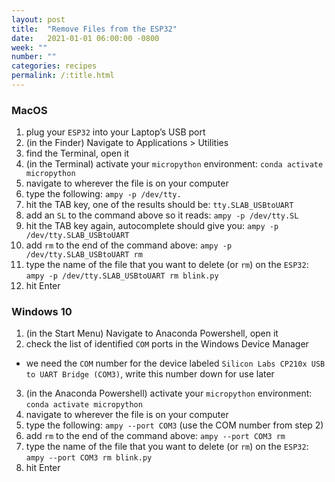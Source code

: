 ```yaml
---
layout: post
title:  "Remove Files from the ESP32"
date:   2021-01-01 06:00:00 -0800
week: ""
number: ""
categories: recipes
permalink: /:title.html
---
```


### MacOS

1. plug your `ESP32` into your Laptop’s USB port
2. (in the Finder) Navigate to Applications > Utilities
3. find the Terminal, open it
4. (in the Terminal) activate your `micropython` environment: `conda activate micropython`
5. navigate to wherever the file is on your computer
6. type the following: `ampy -p /dev/tty.`
7. hit the TAB key, one of the results should be: `tty.SLAB_USBtoUART`
8. add an `SL` to the command above so it reads: `ampy -p /dev/tty.SL`
9. hit the TAB key again, autocomplete should give you: `ampy -p /dev/tty.SLAB_USBtoUART`
10. add `rm` to the end of the command above: `ampy -p /dev/tty.SLAB_USBtoUART rm`
11. type the name of the file that you want to delete (or `rm`) on the `ESP32`: `ampy -p /dev/tty.SLAB_USBtoUART rm blink.py`
12. hit Enter

### Windows 10

1. (in the Start Menu) Navigate to Anaconda Powershell, open it
2. check the list of identified `COM` ports in the Windows Device Manager
  * we need the `COM` number for the device labeled `Silicon Labs CP210x USB to UART Bridge (COM3)`, write this number down for use later
3. (in the Anaconda Powershell) activate your `micropython` environment: `conda activate micropython`
4. navigate to wherever the file is on your computer
5. type the following: `ampy --port COM3` (use the COM number from step 2)
6. add `rm` to the end of the command above: `ampy --port COM3 rm`
7. type the name of the file that you want to delete (or `rm`) on the `ESP32`: `ampy --port COM3 rm blink.py`
8. hit Enter
